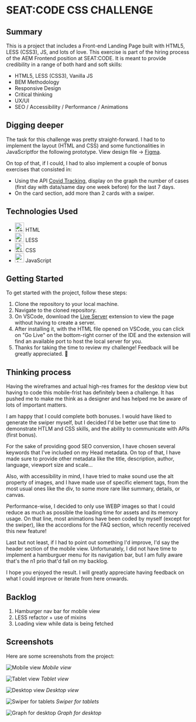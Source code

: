 # SEAT:CODE CSS CHALLENGE

## Summary
This is a project that includes a Front-end Landing Page built with HTML5, LESS (CSS3), JS, and lots of love. 
This exercise is part of the hiring process of the AEM Frontend position at SEAT:CODE. It is meant to provide credibility in a range of both hard and soft skills:
- HTML5, LESS (CSS3), Vanilla JS
- BEM Methodology
- Responsive Design
- Critical thinking
- UX/UI
- SEO / Accessibility / Performance / Animations

## Digging deeper

The task for this challenge was pretty straight-forward. I had to to implement the layout (HTML and CSS) and some functionalities in JavaScriptfor the following prototype.
View design file → [Figma](https://www.figma.com/file/FmIcd7edEvkQGysnQljlvy/Seat-Code---Websites---FE?type=design&node-id=0%3A1&mode=design&t=hZZCcupdg6VNUSiO-1). 

On top of that, if I could, I had to also implement a couple of bonus exercises that consisted in:
- Using the API [Covid Tracking](https://covidtracking.com/data/api), display on the graph the
number of cases (first day with data/same day one week before) for the last 7
days.
- On the card section, add more than 2 cards with a swiper.


## Technologies Used

- <img height="25" src="https://user-images.githubusercontent.com/25181517/192158954-f88b5814-d510-4564-b285-dff7d6400dad.png" alt="HTML" title="HTML" /> HTML
- <img height="25" src="https://icon.icepanel.io/Technology/svg/Less.js.svg" alt="LESS" title="LESS" /> LESS
- <img height="25" src="https://user-images.githubusercontent.com/25181517/183898674-75a4a1b1-f960-4ea9-abcb-637170a00a75.png" alt="CSS" title="CSS" /> CSS
- <img height="25" src="https://icon.icepanel.io/Technology/svg/JavaScript.svg" alt="JavaScript" title="JavaScript" /> JavaScript

## Getting Started

To get started with the project, follow these steps:

1. Clone the repository to your local machine.
2. Navigate to the cloned repository.
3. On VSCode, download the [Live Server](https://marketplace.visualstudio.com/items?itemName=ritwickdey.LiveServer) extension to view the page without having to create a server.
4. After installing it, with the HTML file opened on VSCode, you can click on "Go Live" on the bottom-right corner of the IDE and the extension will find an available port to host the local server for you.
5. Thanks for taking the time to review my challenge! Feedback will be greatly appreciated. 🙂 

## Thinking process

Having the wireframes and actual high-res frames for the desktop view but having to code this mobile-frist has definitely been a challenge. It has pushed me to make me think as a designer and has helped me be aware of lots of important matters.

I am happy that I could complete both bonuses. I would have liked to generate the swiper myself, but I decided I'd be better use that time to demonstrate HTLM and CSS skills, and the ability to communicate with APIs (first bonus).

For the sake of providing good SEO conversion, I have chosen several keywords that I've included on my Head metadata. On top of that, I have made sure to provide other metadata like the title, description, author, language, viewport size and scale...

Also, with accessibility in mind, I have tried to make sound use the alt property of images, and I have made use of specific element tags, from the most usual ones like the div, to some more rare  like summary, details, or canvas.

Performance-wise, I decided to only use WEBP images so that I could reduce as much as possible the loading time for assets and its memory usage. On that line, most animations have been coded by myself (except for the swiper), like the accordions for the FAQ section, which recently received this new feature!

Last but not least, if I had to point out something I'd improve, I'd say the header section of the mobile view. Unfortunately, I did not have time to implement a hamburguer menu for its navigation bar, but I am fully aware that's the n1 prio that'd fall on my backlog.

I hope you enjoyed the result. I will greatly appreciate having feedback on what I could improve or iterate from here onwards.

## Backlog

1. Hamburger nav bar for mobile view
2. LESS refactor + use of mixins
3. Loading view while data is being fetched

## Screenshots
Here are some screenshots from the project:

![Mobile view](./assets/mobile-view.png)
*Mobile view*

![Tablet view](./assets/tablet-view.png)
*Tablet view*

![Desktop view](./assets/desktop-view.png)
*Desktop view*

![Swiper for tablets](./assets/swiper-view.png)
*Swiper for tablets*

![Graph for desktop](./assets/graph-view.png)
*Graph for desktop*
